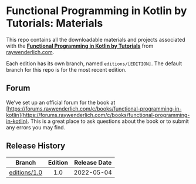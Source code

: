 # Functional Programming in Kotlin by Tutorials: Materials

This repo contains all the downloadable materials and projects associated with the **[Functional Programming in Kotlin by Tutorials](https://www.raywenderlich.com/books/functional-programming-in-kotlin-by-tutorials)** from [raywenderlich.com](https://www.raywenderlich.com).

Each edition has its own branch, named `editions/[EDITION]`. The default branch for this repo is for the most recent edition.

## Forum

We’ve set up an official forum for the book at [https://forums.raywenderlich.com/c/books/functional-programming-in-kotlin](https://forums.raywenderlich.com/c/books/functional-programming-in-kotlin). This is a great place to ask questions about the book or to submit any errors you may find.

## Release History

| Branch                                                                            | Edition | Release Date |
| --------------------------------------------------------------------------------- |:-------:|:------------:|
| [editions/1.0](https://github.com/raywenderlich/fpk-materials/tree/editions/1.0) | 1.0     | 2022-05-04   |

